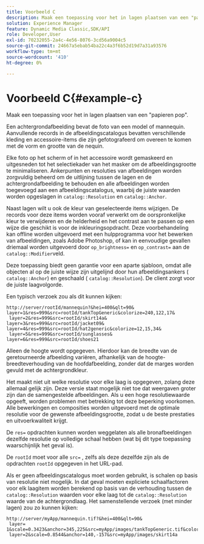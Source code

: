 ```yaml
---
title: Voorbeeld C
description: Maak een toepassing voor het in lagen plaatsen van een "papieren pop".
solution: Experience Manager
feature: Dynamic Media Classic,SDK/API
role: Developer,User
exl-id: 70232055-2a4c-4e56-8076-3cd56a9004c5
source-git-commit: 24667a5ebab54ba22c4a3f6b52d19d7a31a93576
workflow-type: tm+mt
source-wordcount: '410'
ht-degree: 0%

---
```


# Voorbeeld C{#example-c}

Maak een toepassing voor het in lagen plaatsen van een &quot;papieren pop&quot;.

Een achtergrondafbeelding bevat de foto van een model of mannequin. Aanvullende records in de afbeeldingscatalogus bevatten verschillende kleding en accessoire-items die zijn gefotografeerd om overeen te komen met de vorm en grootte van de nequin.

Elke foto op het scherm of in het accessoire wordt gemaskeerd en uitgesneden tot het selectiekader van het masker om de afbeeldingsgrootte te minimaliseren. Ankerpunten en resoluties van afbeeldingen worden zorgvuldig beheerd om de uitlijning tussen de lagen en de achtergrondafbeelding te behouden en alle afbeeldingen worden toegevoegd aan een afbeeldingscatalogus, waarbij de juiste waarden worden opgeslagen in `catalog::Resolution` en `catalog::Anchor`.

Naast lagen wilt u ook de kleur van geselecteerde items wijzigen. De records voor deze items worden vooraf verwerkt om de oorspronkelijke kleur te verwijderen en de helderheid en het contrast aan te passen op een wijze die geschikt is voor de inkleuringsopdracht. Deze voorbehandeling kan offline worden uitgevoerd met een hulpprogramma voor het bewerken van afbeeldingen, zoals Adobe Photoshop, of kan in eenvoudige gevallen driemaal worden uitgevoerd door `op_brightness=` en `op_contrast=` aan de `catalog::Modifier`veld.

Deze toepassing biedt geen garantie voor een aparte sjabloon, omdat alle objecten al op de juiste wijze zijn uitgelijnd door hun afbeeldingsankers ( `catalog::Anchor`) en geschaald ( `catalog::Resolution`). De client zorgt voor de juiste laagvolgorde.

Een typisch verzoek zou als dit kunnen kijken:

```
http://server/rootId/mannequin?&hei=400&qlt=90&
layer=1&res=999&src=rootId/tankTopGeneric&colorize=240,122,17&
 layer=2&res=999&src=rootId/skirt14a&
layer=3&res=999&src=rootId/jacket09&
layer=4&res=999&src=rootId/hat2generic&colorize=12,15,34&
 layer=5&res=999&src=rootId/sunglasses&
layer=6&res=999&src=rootId/shoes21
```

Alleen de hoogte wordt opgegeven. Hierdoor kan de breedte van de geretourneerde afbeelding variëren, afhankelijk van de hoogte-breedteverhouding van de hoofdafbeelding, zonder dat de marges worden gevuld met de achtergrondkleur.

Het maakt niet uit welke resolutie voor elke laag is opgegeven, zolang deze allemaal gelijk zijn. Deze versie staat mogelijk niet toe dat weergaven groter zijn dan de samengestelde afbeeldingen. Als u een hoge resolutiewaarde opgeeft, worden problemen met betrekking tot deze beperking voorkomen. Alle bewerkingen en composities worden uitgevoerd met de optimale resolutie voor de gewenste afbeeldingsgrootte, zodat u de beste prestaties en uitvoerkwaliteit krijgt.

De `res=` opdrachten kunnen worden weggelaten als alle bronafbeeldingen dezelfde resolutie op volledige schaal hebben (wat bij dit type toepassing waarschijnlijk het geval is).

De `rootId` moet voor alle `src=` , zelfs als deze dezelfde zijn als de opdrachten `rootId` opgegeven in het URL-pad.

Als er geen afbeeldingscatalogus moet worden gebruikt, is schalen op basis van resolutie niet mogelijk. In dat geval moeten expliciete schaalfactoren voor elk laagitem worden berekend op basis van de verhouding tussen de `catalog::Resolution` waarden voor elke laag tot de `catalog::Resolution` waarde van de achtergrondlaag. Het samenstellende verzoek (met minder lagen) zou zo kunnen kijken:

```
http://server/myApp/mannequin.tif?&hei=400&qlt=90&
 layer= 1&scale=0.3423&anchor=345,225&src=myApp/images/tankTopGeneric.tif&colorize=240,122,17&
 layer=2&scale=0.8544&anchor=140,-157&src=myApp/images/skirt14a
```
